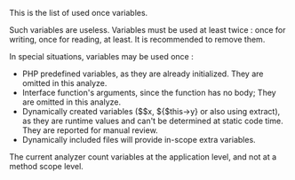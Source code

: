 This is the list of used once variables. 

<?php

// The variables below never appear again in the code
$writtenOnce = 1;

foo($readOnce);

?>

Such variables are useless. Variables must be used at least twice : once for writing, once for reading, at least. It is recommended to remove them.

In special situations, variables may be used once : 

+ PHP predefined variables, as they are already initialized. They are omitted in this analyze.
+ Interface function's arguments, since the function has no body; They are omitted in this analyze.
+ Dynamically created variables ($$x, ${$this->y} or also using extract), as they are runtime values and can't be determined at static code time. They are reported for manual review.
+ Dynamically included files will provide in-scope extra variables.

The current analyzer count variables at the application level, and not at a method scope level. 
